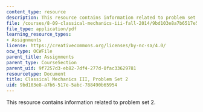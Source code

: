 ```yaml
---
content_type: resource
description: This resource contains information related to problem set 2.
file: /courses/8-09-classical-mechanics-iii-fall-2014/9bd103e8a7b6517e5abc788490b65954_MIT8_09F14_pset2.pdf
file_type: application/pdf
learning_resource_types:
- Assignments
license: https://creativecommons.org/licenses/by-nc-sa/4.0/
ocw_type: OCWFile
parent_title: Assignments
parent_type: CourseSection
parent_uid: 9f7257d3-eb82-7df4-277d-0fac33629781
resourcetype: Document
title: Classical Mechanics III, Problem Set 2
uid: 9bd103e8-a7b6-517e-5abc-788490b65954
---
```

This resource contains information related to problem set 2.